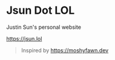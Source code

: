 # Jsun Dot LOL

Justin Sun's personal website

<https://jsun.lol>

> Inspired by <https://moshyfawn.dev>
